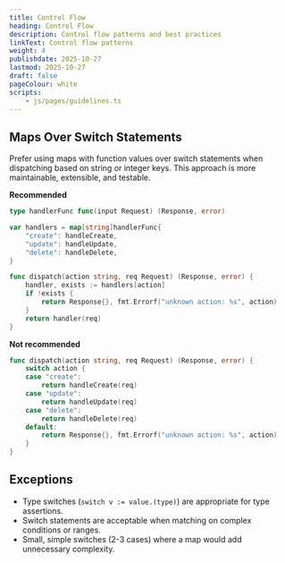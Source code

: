 ```yaml
---
title: Control Flow
heading: Control Flow
description: Control flow patterns and best practices
linkText: Control flow patterns
weight: 4
publishdate: 2025-10-27
lastmod: 2025-10-27
draft: false
pageColour: white
scripts:
    - js/pages/guidelines.ts
---
```


## Maps Over Switch Statements

Prefer using maps with function values over switch statements when dispatching based on string or
integer keys. This approach is more maintainable, extensible, and testable.

**Recommended**

```go
type handlerFunc func(input Request) (Response, error)

var handlers = map[string]handlerFunc{
	"create": handleCreate,
	"update": handleUpdate,
	"delete": handleDelete,
}

func dispatch(action string, req Request) (Response, error) {
	handler, exists := handlers[action]
	if !exists {
		return Response{}, fmt.Errorf("unknown action: %s", action)
	}
	return handler(req)
}
```

**Not recommended**

```go
func dispatch(action string, req Request) (Response, error) {
	switch action {
	case "create":
		return handleCreate(req)
	case "update":
		return handleUpdate(req)
	case "delete":
		return handleDelete(req)
	default:
		return Response{}, fmt.Errorf("unknown action: %s", action)
	}
}
```

## Exceptions

- Type switches (`switch v := value.(type)`) are appropriate for type assertions.
- Switch statements are acceptable when matching on complex conditions or ranges.
- Small, simple switches (2-3 cases) where a map would add unnecessary complexity.
